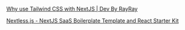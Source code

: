 [Why use Tailwind CSS with NextJS | Dev By RayRay](https://byrayray.dev/posts/2020-12-27-why-use-tailwind-css-with-nextjs)

[Nextless.js - NextJS SaaS Boilerplate Template and React Starter Kit](https://nextlessjs.com/)
